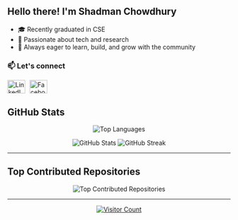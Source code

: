 ## Hello there! I'm Shadman Chowdhury

- 🎓 Recently graduated in CSE  
- 🚀 Passionate about tech and research  
- 🌱 Always eager to learn, build, and grow with the community  

### 📫 Let's connect
<div style="display: flex; align-items: center; gap: 10px;">
  <a href="https://www.linkedin.com/in/shadmanchowdhurry/" target="_blank">
    <img src="https://raw.githubusercontent.com/rahuldkjain/github-profile-readme-generator/master/src/images/icons/Social/linked-in-alt.svg" alt="LinkedIn" height="30" width="40" />
  </a>
  <a href="https://www.facebook.com/Shadman.chowdhurry/" target="_blank">
    <img src="https://raw.githubusercontent.com/rahuldkjain/github-profile-readme-generator/master/src/images/icons/Social/facebook.svg" alt="Facebook" height="30" width="40" />
  </a>
</div>

## GitHub Stats

<p align="center">
  <img src="https://github-readme-stats.vercel.app/api/top-langs/?username=Shaddy007&theme=monokai&hide_border=false&include_all_commits=false&count_private=false&layout=compact" alt="Top Languages" />
</p>

<p align="center">
  <img src="https://github-readme-stats.vercel.app/api?username=Shaddy007&theme=onedark&hide_border=false" alt="GitHub Stats" />
  <img src="https://nirzak-streak-stats.vercel.app/?user=Shaddy007&theme=onedark&hide_border=false" alt="GitHub Streak" />
</p>

---

## Top Contributed Repositories

<p align="center">
  <img src="https://github-contributor-stats.vercel.app/api?username=Shaddy007&limit=5&theme=dark&combine_all_yearly_contributions=true" alt="Top Contributed Repositories" />
</p>

---

<p align="center">
  <a href="https://visitcount.itsvg.in">
    <img src="https://visitcount.itsvg.in/api?id=Shaddy007&icon=0&color=0" alt="Visitor Count" />
  </a>
</p>
